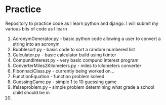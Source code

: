 # Practice
Repository to practice code as I learn python and django.
I will submit my various bits of code as I learn

1.  AcronymGenerator.py - basic python code allowing a user to convert a string into an acronym
2.  Bubblesort.py - basic code to sort a random numbered list
3.  Calculator.py - basic calculator build using tkinter
4.  CompundInterest.py - very basic compund interest program 
5.  ConverterMiles2Kilometers.py - miles to kilometers converter
6.  FibonnaciClass.py - currently being worked on... 
7.  FunctionEquation - function problem solved
8.  GuessingGame.py - simple 1 to 10 guessing game
9.  Ifelseproblem.py - simple problem determining what grade a school child should be in
10. 
  
